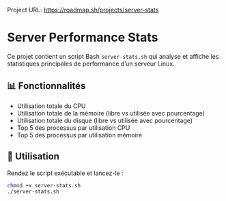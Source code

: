 Project URL: https://roadmap.sh/projects/server-stats 

# Server Performance Stats

Ce projet contient un script Bash `server-stats.sh` qui analyse et affiche les statistiques principales de performance d’un serveur Linux.

## 📊 Fonctionnalités

- Utilisation totale du CPU
- Utilisation totale de la mémoire (libre vs utilisée avec pourcentage)
- Utilisation totale du disque (libre vs utilisée avec pourcentage)
- Top 5 des processus par utilisation CPU
- Top 5 des processus par utilisation mémoire

## 📂 Utilisation

Rendez le script exécutable et lancez-le :

```bash
chmod +x server-stats.sh
./server-stats.sh




